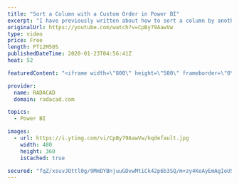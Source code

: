 ```yaml
---
title: "Sort a Column with a Custom Order in Power BI"
excerpt: "I have previously written about how to sort a column by another column, and I used Month Names as an example. However, still, many are unaware that the same technique with slight modifications can be applied to any other columns. You can have a text column in your slicer (product category for example),"
originalUrl: https://youtube.com/watch?v=CpBy79AawVw
type: video
price: Free
length: PT12M50S
publishedDateTime: 2020-01-23T04:56:41Z
heat: 52

featuredContent: "<iframe width=\"800\" height=\"500\" frameborder=\"0\" src=\"https://www.youtube.com/embed/CpBy79AawVw\" allow=\"accelerometer; autoplay; encrypted-media; gyroscope; picture-in-picture\" allowfullscreen></iframe>"

provider:
  name: RADACAD
  domain: radacad.com

topics:
  - Power BI

images:
  - url: https://i.ytimg.com/vi/CpBy79AawVw/hqdefault.jpg
    width: 480
    height: 360
    isCached: true

secured: "fqZ/xsuvJOttl0g/9MmDYBnjuuGDvwMtiCk42p6b3SQ/m+zy4KeAyEmAgIeUSij4LEfqwH9yXWpR3fOPgHzmYEkwHTzAxXwI5BX9PlG2A2Exa22vScvFlvITcBVDfSCj+5qXjVrpXzJ8BTnJHfX0IxAjuKTKptyg64OTAMEZaNzAtnwhUGWYH3DZ1H0+g+nUrydF2Y/ML9iYWYdhnZjlUqMmw9x3xhSP4SLp0lcMVZxEyM7BXgfHRVubVz4ydp4D7PVEydSJL3TKvOuPMF+QJDHq+LKw7KqNQbMYxCnAfk9CawUQ+MoQ7+r2zZthh3XeuhSMcYz2xNoMinv0FAZUvk5Wl7dWjj5wWVETwiyhGDXoW/qm8uT3lKxPL8btV7D013WqCoypVJGJygTT3+s5bwMSMk/GnqmQfz+EYJ+9jc4=;7CECiGp7zej++qOHxfA8lA=="
---
```


